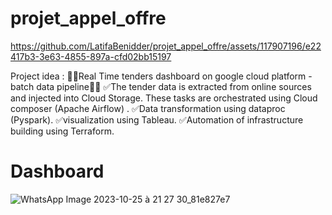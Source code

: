 # projet_appel_offre

https://github.com/LatifaBenidder/projet_appel_offre/assets/117907196/e22417b3-3e63-4855-897a-cfd02bb15197

Project idea : 📢📢Real Time tenders dashboard on google cloud platform - batch data pipeline📢📢
✅The tender data is extracted from online sources and injected into Cloud Storage. These tasks are orchestrated using Cloud composer (Apache Airflow) .
✅Data transformation using dataproc (Pyspark).
✅visualization using Tableau.
✅Automation of infrastructure building using Terraform.
# Dashboard
![WhatsApp Image 2023-10-25 à 21 27 30_81e827e7](https://github.com/LatifaBenidder/projet_appel_offre/assets/117907196/c5b3e4b6-86e7-41d5-bf20-bbd736c0ea2c)





